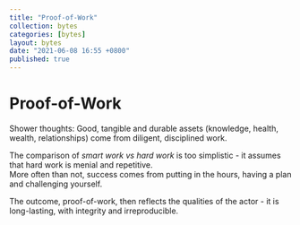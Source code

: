 ```yaml
---
title: "Proof-of-Work"
collection: bytes
categories: [bytes]
layout: bytes
date: "2021-06-08 16:55 +0800"
published: true
---
```


# Proof-of-Work

Shower thoughts: Good, tangible and durable assets (knowledge, health, wealth, relationships) come from diligent, disciplined work.

The comparison of _smart work vs hard work_ is too simplistic - it assumes that hard work is menial and repetitive.\
More often than not, success comes from putting in the hours, having a plan and challenging yourself.

The outcome, proof-of-work, then reflects the qualities of the actor - it is long-lasting, with integrity and irreproducible.